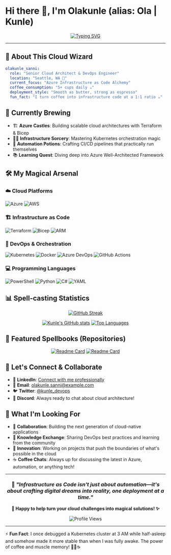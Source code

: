 # Hi there 👋, I'm Olakunle (alias: **Ola** | **Kunle**)

<div align="center">
  
[![Typing SVG](https://readme-typing-svg.herokuapp.com?font=Fira+Code&size=22&duration=3000&pause=1000&color=2F81F7&center=true&vCenter=true&width=600&lines=Cloud+Architect+%7C+Azure+Specialist;DevOps+Engineer+%7C+Infrastructure+Wizard;Crafting+cloud+castles%2C+one+resource+at+a+time!;Turning+coffee+into+infrastructure+since+2017)](https://git.io/typing-svg)

</div>

---

## 🏰 **About This Cloud Wizard**

```yaml
olakunle_sanni:
  role: "Senior Cloud Architect & DevOps Engineer"
  location: "Seattle, WA 🌲"
  current_focus: "Azure Infrastructure as Code Alchemy"
  coffee_consumption: "5+ cups daily ☕"
  deployment_style: "Smooth as butter, strong as espresso"
  fun_fact: "I turn coffee into infrastructure code at a 1:1 ratio ☕"
```

## 🔭 **Currently Brewing**
- 🏗️ **Azure Castles**: Building scalable cloud architectures with Terraform & Bicep
- 🧙‍♂️ **Infrastructure Sorcery**: Mastering Kubernetes orchestration magic
- 🤖 **Automation Potions**: Crafting CI/CD pipelines that practically run themselves
- 📚 **Learning Quest**: Diving deep into Azure Well-Architected Framework

## 🛠️ **My Magical Arsenal**

### ☁️ **Cloud Platforms**
![Azure](https://img.shields.io/badge/Azure-0078D4?style=for-the-badge&logo=microsoft-azure&logoColor=white)
![AWS](https://img.shields.io/badge/AWS-FF9900?style=for-the-badge&logo=amazon-aws&logoColor=white)

### 🏗️ **Infrastructure as Code**
![Terraform](https://img.shields.io/badge/Terraform-623CE4?style=for-the-badge&logo=terraform&logoColor=white)
![Bicep](https://img.shields.io/badge/Bicep-0078D4?style=for-the-badge&logo=microsoft-azure&logoColor=white)
![ARM](https://img.shields.io/badge/ARM_Templates-0078D4?style=for-the-badge&logo=microsoft-azure&logoColor=white)

### 🚀 **DevOps & Orchestration**
![Kubernetes](https://img.shields.io/badge/Kubernetes-326CE5?style=for-the-badge&logo=kubernetes&logoColor=white)
![Docker](https://img.shields.io/badge/Docker-2496ED?style=for-the-badge&logo=docker&logoColor=white)
![Azure DevOps](https://img.shields.io/badge/Azure_DevOps-0078D7?style=for-the-badge&logo=azure-devops&logoColor=white)
![GitHub Actions](https://img.shields.io/badge/GitHub_Actions-2088FF?style=for-the-badge&logo=github-actions&logoColor=white)

### 💻 **Programming Languages**
![PowerShell](https://img.shields.io/badge/PowerShell-5391FE?style=for-the-badge&logo=powershell&logoColor=white)
![Python](https://img.shields.io/badge/Python-3776AB?style=for-the-badge&logo=python&logoColor=white)
![C#](https://img.shields.io/badge/C%23-239120?style=for-the-badge&logo=c-sharp&logoColor=white)
![YAML](https://img.shields.io/badge/YAML-CB171E?style=for-the-badge&logo=yaml&logoColor=white)

## 📊 **Spell-casting Statistics**

<div align="center">
  
[![GitHub Streak](https://github-readme-streak-stats.herokuapp.com/?user=kunlesanni&theme=tokyonight-duo&hide_border=true&stroke=0000&background=0D1117&ring=5BCDEC&fire=5BCDEC&currStreakNum=FFFFFF&sideNums=FFFFFF&currStreakLabel=5BCDEC&sideLabels=5BCDEC&dates=FFFFFF)](https://git.io/streak-stats)

</div>

<div align="center">
  
[![Kunle's GitHub stats](https://github-readme-stats.vercel.app/api?username=kunlesanni&show_icons=true&theme=tokyonight&hide_border=true&bg_color=0D1117&title_color=5BCDEC&icon_color=5BCDEC&text_color=FFFFFF)](https://github.com/anuraghazra/github-readme-stats)
[![Top Languages](https://github-readme-stats.vercel.app/api/top-langs/?username=kunlesanni&layout=compact&theme=tokyonight&hide_border=true&bg_color=0D1117&title_color=5BCDEC&text_color=FFFFFF&hide=html,css)](https://github.com/anuraghazra/github-readme-stats)

</div>

## 🌟 **Featured Spellbooks (Repositories)**

<div align="center">
  
[![Readme Card](https://github-readme-stats.vercel.app/api/pin/?username=kunlesanni&repo=azure-quickstart-templates&theme=tokyonight&hide_border=true&bg_color=0D1117)](https://github.com/kunlesanni/azure-quickstart-templates)
[![Readme Card](https://github-readme-stats.vercel.app/api/pin/?username=kunlesanni&repo=terraform-azure-modules&theme=tokyonight&hide_border=true&bg_color=0D1117)](https://github.com/kunlesanni/terraform-azure-modules)

</div>

## 🤝 **Let's Connect & Collaborate**

- 💼 **LinkedIn**: [Connect with me professionally](https://linkedin.com/in/olakunle-sanni)
- 📧 **Email**: olakunle.sanni@example.com
- 🐦 **Twitter**: [@kunle_devops](https://twitter.com/kunle_devops)
- 💬 **Discord**: Always ready to chat about cloud architecture!

## 🎯 **What I'm Looking For**

- 🤝 **Collaboration**: Building the next generation of cloud-native applications
- 🧠 **Knowledge Exchange**: Sharing DevOps best practices and learning from the community  
- 🚀 **Innovation**: Working on projects that push the boundaries of what's possible in the cloud
- ☕ **Coffee Chats**: Always up for discussing the latest in Azure, automation, or anything tech!

---

<div align="center">
  
### 💫 *"Infrastructure as Code isn't just about automation—it's about crafting digital dreams into reality, one deployment at a time."*

**🎩 Happy to help turn your cloud challenges into magical solutions! ✨**

![Profile Views](https://komarev.com/ghpvc/?username=kunlesanni&color=5BCDEC&style=flat-square&label=Profile+Visitors)

</div>

---

⚡ **Fun Fact**: I once debugged a Kubernetes cluster at 3 AM while half-asleep and somehow made it more stable than when I was fully awake. The power of coffee and muscle memory! 🧙‍♂️☕
